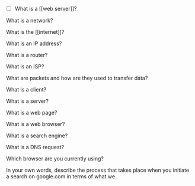 
- [ ] What is a [[web server]]?

What is a network?

What is the [[internet]]?

What is an IP address?

What is a router?

What is an ISP?

What are packets and how are they used to transfer data?

What is a client?

What is a server?

What is a web page?

What is a web browser?

What is a search engine?

What is a DNS request?

Which browser are you currently using?

In your own words, describe the process that takes place when you initiate a search on google.com in terms of what we